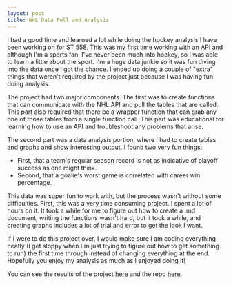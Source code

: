 ```yaml
---
layout: post
title: NHL Data Pull and Analysis
---
```


I had a good time and learned a lot while doing the hockey analysis I have been working on for ST 558. This was my first time working with an API and although I'm a sports fan, I've never been much into hockey, so I was able to learn a little about the sport. I'm a huge data junkie so it was fun diving into the data once I got the chance. I ended up doing a couple of "extra" things that weren't required by the project just because I was having fun doing analysis.

The project had two major components. The first was to create functions that can communicate with the NHL API and pull the tables that are called. This part also required that there be a wrapper function that can grab any one of those tables from a single function call. This part was educational for learning how to use an API and troubleshoot any problems that arise.

The second part was a data analysis portion, where I had to create tables and graphs and show interesting output. I found two very fun things:
* First, that a team's regular season record is not as indicative of playoff success as one might think.
* Second, that a goalie's worst game is correlated with career win percentage.

This data was super fun to work with, but the process wasn't without some difficulties. First, this was a very time consuming project. I spent a lot of hours on it. It took a while for me to figure out how to create a .md document, writing the functions wasn't hard, but it took a while, and creating graphs includes a lot of trial and error to get the look I want.

If I were to do this project over, I would make sure I am coding everything neatly (I get sloppy when I'm just trying to figure out how to get something to run) the first time through instead of changing everything at the end. Hopefully you enjoy my analysis as much as I enjoyed doing it!

You can see the results of the project [here](https://peterlungncsu.github.io/NHL/) and the repo [here](https://github.com/PeterLungNCSU/NHL).
